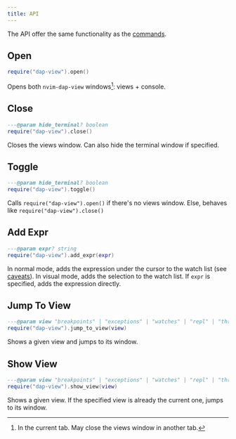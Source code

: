 ```yaml
---
title: API
---
```


The API offer the same functionality as the [commands](commands).

## Open

```lua
require("dap-view").open()
```

Opens both `nvim-dap-view` windows[^1]: views + console.

## Close

```lua
---@param hide_terminal? boolean
require("dap-view").close()
```

Closes the views window. Can also hide the terminal window if specified.

## Toggle

```lua
---@param hide_terminal? boolean
require("dap-view").toggle()
```

Calls `require("dap-view").open()` if there's no views window. Else, behaves like `require("dap-view").close()`

## Add Expr

```lua
---@param expr? string
require("dap-view").add_expr(expr)
```

In normal mode, adds the expression under the cursor to the watch list (see [caveats](faq#dapviewwatch-isnt-adding-the-whole-variable)). In visual mode, adds the selection to the watch list. If `expr` is specified, adds the expression directly.

## Jump To View

```lua
---@param view "breakpoints" | "exceptions" | "watches" | "repl" | "threads" | "console" | "scopes" | "sessions" | string
require("dap-view").jump_to_view(view)
```

Shows a given view and jumps to its window.

## Show View

```lua
---@param view "breakpoints" | "exceptions" | "watches" | "repl" | "threads" | "console" | "scopes" | "sessions" | string
require("dap-view").show_view(view)
```

Shows a given view. If the specified view is already the current one, jumps to its window.

[^1]: In the current tab. May close the views window in another tab.
